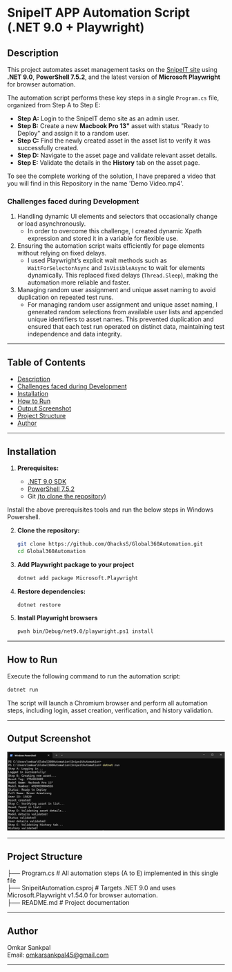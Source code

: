 # SnipeIT APP Automation Script (.NET 9.0 + Playwright)

## Description

This project automates asset management tasks on the [SnipeIT site](https://demo.snipeitapp.com/login) using **.NET 9.0**, **PowerShell 7.5.2**, and the latest version of **Microsoft Playwright** for browser automation.

The automation script performs these key steps in a single `Program.cs` file, organized from Step A to Step E:

- **Step A:** Login to the SnipeIT demo site as an admin user.
- **Step B:** Create a new **Macbook Pro 13"** asset with status "Ready to Deploy" and assign it to a random user.
- **Step C:** Find the newly created asset in the asset list to verify it was successfully created.
- **Step D:** Navigate to the asset page and validate relevant asset details.
- **Step E:** Validate the details in the **History** tab on the asset page.

To see the complete working of the solution, I have prepared a video that you will find in this Repository in the name 'Demo Video.mp4'.

### Challenges faced during Development

1. Handling dynamic UI elements and selectors that occasionally change or load asynchronously.
   - In order to overcome this challenge, I created dynamic Xpath expression and stored it in a variable for flexible use. 
2. Ensuring the automation script waits efficiently for page elements without relying on fixed delays.
   - I used Playwright’s explicit wait methods such as `WaitForSelectorAsync` and `IsVisibleAsync` to wait for elements dynamically. This replaced fixed delays (`Thread.Sleep`), making the automation more reliable and faster.
3. Managing random user assignment and unique asset naming to avoid duplication on repeated test runs.
   - For managing random user assignment and unique asset naming, I generated random selections from available user lists and appended unique identifiers to asset names. This prevented duplication and ensured that each test run operated on distinct data, maintaining test independence and data integrity.
---

## Table of Contents

- [Description](#description)
- [Challenges faced during Development](#challenges-faced-during-development)
- [Installation](#installation)
- [How to Run](#how-to-run)
- [Output Screenshot](#output-screenshot)
- [Project Structure](#project-structure)
- [Author](#author)

---

## Installation

1. **Prerequisites:**

   - [.NET 9.0 SDK](https://dotnet.microsoft.com/en-us/download/dotnet/9.0)
   - [PowerShell 7.5.2](https://learn.microsoft.com/en-us/powershell/scripting/install/installing-powershell)
   - Git [(to clone the repository)](https://github.com/OhacksS/Global360Automation.git)

Install the above prerequisites tools and run the below steps in Windows Powershell.

2. **Clone the repository:**

   ```bash
   git clone https://github.com/OhacksS/Global360Automation.git
   cd Global360Automation
   ```

3. **Add Playwright package to your project**
   ```bash
   dotnet add package Microsoft.Playwright
   ```
4. **Restore dependencies:**
    ```bash
    dotnet restore
    ```

5. **Install Playwright browsers**
    ```bash
    pwsh bin/Debug/net9.0/playwright.ps1 install
    ```
---

## How to Run

Execute the following command to run the automation script:
  
 ```bash
dotnet run
```

The script will launch a Chromium browser and perform all automation steps, including login, asset creation, verification, and history validation.

---
## Output Screenshot
![Automation Script Running](./Snipeitapp-console-output.png)

---
## Project Structure
 ├── Program.cs      # All automation steps (A to E) implemented in this single file<br>
 ├── SnipeitAutomation.csproj  # Targets .NET 9.0 and uses Microsoft.Playwright v1.54.0 for browser automation.<br>
 ├── README.md       # Project documentation

--- 
## Author
Omkar Sankpal <br>
Email: omkarsankpal45@gmail.com

---





